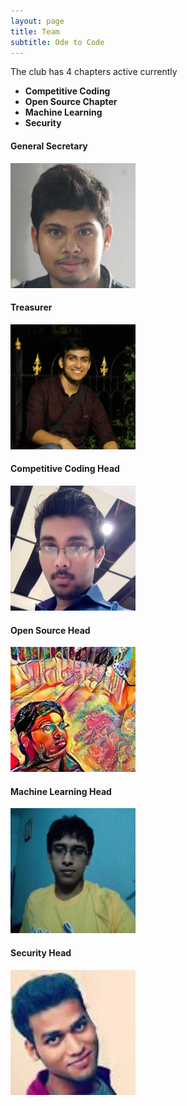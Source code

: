 ```yaml
---
layout: page
title: Team
subtitle: Ode to Code
---
```



The club has 4 chapters active currently 

* **Competitive Coding**
* **Open Source Chapter**
* **Machine Learning**
* **Security**


#### General Secretary


<img src='/img/abhishek.jpg'  width="200">


#### Treasurer



<img src='/img/sourav.jpg'  width="200">



#### Competitive Coding Head


<img src='/img/pp.jpg'  width="200">



#### Open Source Head

<img src='/img/prateek.jpg'  width="200">


#### Machine Learning Head


<img src='/img/ranit.jpg'  width="200">


#### Security Head


<img src='/img/rahul.jpg'  width="200">





